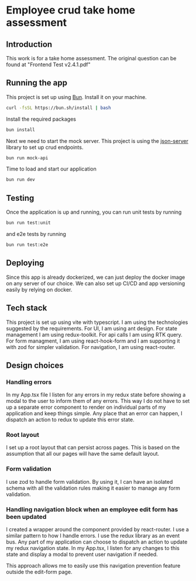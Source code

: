 # Employee crud take home assessment

## Introduction

This work is for a take home assessment. The original question can be found at "Frontend Test v2.4.1.pdf"

## Running the app

This project is set up using [Bun](https://bun.sh/). Install it on your machine.

```bash
curl -fsSL https://bun.sh/install | bash
```

Install the required packages

```bash
bun install
```

Next we need to start the mock server. This project is using the [json-server](https://github.com/typicode/json-server) library to set up crud endpoints.

```bash
bun run mock-api
```

Time to load and start our application

```bash
bun run dev
```

## Testing

Once the application is up and running, you can run unit tests by running

```bash
bun run test:unit
```

and e2e tests by running

```bash
bun run test:e2e
```

## Deploying

Since this app is already dockerized, we can just deploy the docker image on any server of our choice. We can also set up CI/CD and app versioning easily by relying on docker.

## Tech stack

This project is set up using vite with typescript. I am using the technologies suggested by the requirements.
For UI, I am using ant design. For state management I am using redux-toolkit. For api calls I am using RTK query. For form managment, I am using react-hook-form and I am supporting it with zod for simpler validation. For navigation, I am using react-router.

## Design choices

### Handling errors

In my App.tsx file I listen for any errors in my redux state before showing a modal to the user to inform them of any errors. This way I do not have to set up a separate error component to render on individual parts of my application and keep things simple. Any place that an error can happen, I dispatch an action to redux to update this error state.

### Root layout

I set up a root layout that can persist across pages. This is based on the assumption that all our pages will have the same default layout.

### Form validation

I use zod to handle form validation. By using it, I can have an isolated schema with all the validation rules making it easier to manage any form validation.

### Handling navigation block when an employee edit form has been updated

I created a wrapper around the <Link> component provided by react-router. I use a similar pattern to how I handle errors. I use the redux library as an event bus. Any part of my application can choose to dispatch an action to update my redux navigation state. In my App.tsx, I listen for any changes to this state and display a modal to prevent user navigation if needed.

This approach allows me to easily use this navigation prevention feature outside the edit-form page.
